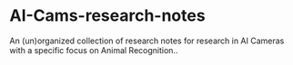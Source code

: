 # AI-Cams-research-notes
An (un)organized collection of research notes for research in AI Cameras with a specific focus on Animal Recognition.. 

